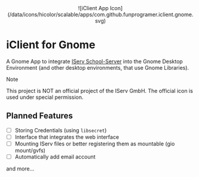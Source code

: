 <center>![iClient App Icon](/data/icons/hicolor/scalable/apps/com.github.funprogramer.iclient.gnome.svg)</center>

# iClient for Gnome
A Gnome App to integrate [IServ School-Server](https://www.iserv.eu) into the Gnome Desktop Environment
(and other desktop environments, that use Gnome Libraries).

> [!NOTE]  
> This project is NOT an official project of the IServ GmbH.
> The official icon is used under special permission.

## Planned Features
- [ ] Storing Credentials (using `libsecret`)
- [ ] Interface that integrates the web interface
- [ ] Mounting IServ files or better registering them as mountable (gio mount/gvfs)
- [ ] Automatically add email account

and more...
